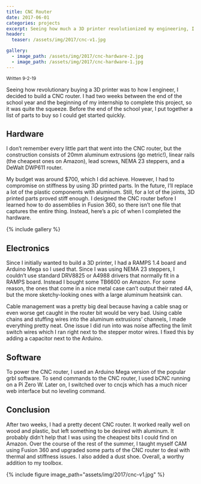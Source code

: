 ```yaml
---
title: CNC Router
date: 2017-06-01
categories: projects
excerpt: Seeing how much a 3D printer revolutionized my engineering, I decided to design and build my own CNC router.
header:
  teaser: /assets/img/2017/cnc-v1.jpg

gallery:
  - image_path: /assets/img/2017/cnc-hardware-2.jpg
  - image_path: /assets/img/2017/cnc-hardware-1.jpg
---
```


<sub>Written 9-2-19</sub>

Seeing how revolutionary buying a 3D printer was to how I engineer, I decided to build a CNC router. I had two weeks between the end of the school year and the beginning of my internship to complete this project, so it was quite the squeeze. Before the end of the school year, I put together a list of parts to buy so I could get started quickly.

## Hardware

I don’t remember every little part that went into the CNC router, but the construction consists of 20mm aluminum extrusions (go metric!), linear rails (the cheapest ones on Amazon), lead screws, NEMA 23 steppers, and a DeWalt DWP611 router.

My budget was around $700, which I did achieve. However, I had to compromise on stiffness by using 3D printed parts. In the future, I’ll replace a lot of the plastic components with aluminum. Still, for a lot of the joints, 3D printed parts proved stiff enough. I designed the CNC router before I learned how to do assemblies in Fusion 360, so there isn’t one file that captures the entire thing. Instead, here’s a pic of when I completed the hardware.

{% include gallery %}

## Electronics

Since I initially wanted to build a 3D printer, I had a RAMPS 1.4 board and Arduino Mega so I used that. Since I was using NEMA 23 steppers, I couldn’t use standard DRV8825 or A4988 drivers that normally fit in a RAMPS board. Instead I bought some TB6600 on Amazon. For some reason, the ones that come in a nice metal case can’t output their rated 4A, but the more sketchy-looking ones with a large aluminum heatsink can.

Cable management was a pretty big deal because having a cable snag or even worse get caught in the router bit would be very bad. Using cable chains and stuffing wires into the aluminum extrusions’ channels, I made everything pretty neat. One issue I did run into was noise affecting the limit switch wires which I ran right next to the stepper motor wires. I fixed this by adding a capacitor next to the Arduino.

## Software

To power the CNC router, I used an Arduino Mega version of the popular grbl software. To send commands to the CNC router, I used bCNC running on a Pi Zero W. Later on, I switched over to cncjs which has a much nicer web interface but no leveling command.

## Conclusion

After two weeks, I had a pretty decent CNC router. It worked really well on wood and plastic, but left something to be desired with aluminum. It probably didn’t help that I was using the cheapest bits I could find on Amazon. Over the course of the rest of the summer, I taught myself CAM using Fusion 360 and upgraded some parts of the CNC router to deal with thermal and stiffness issues. I also added a dust shoe. Overall, a worthy addition to my toolbox.

{% include figure image_path="assets/img/2017/cnc-v1.jpg" %}
